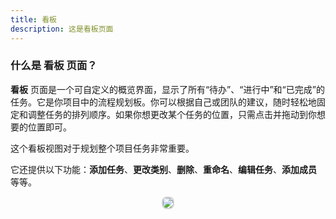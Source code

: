 ```yaml
---
title: 看板
description: 这是看板页面
---
```


### 什么是 **看板** 页面？

**看板** 页面是一个可自定义的概览界面，显示了所有“待办”、“进行中”和“已完成”的任务。它是你项目中的流程规划板。你可以根据自己或团队的建议，随时轻松地固定和调整任务的排列顺序。如果你想更改某个任务的位置，只需点击并拖动到你想要的位置即可。

这个看板视图对于规划整个项目任务非常重要。

它还提供以下功能：**添加任务**、**更改类别**、**删除**、**重命名**、**编辑任务**、**添加成员** 等等。

<p align ="center">
<img src="/kanban.png" style="border: 2px solid #D4d4d4; border-radius: 8px;  ">
</p>
